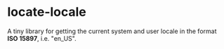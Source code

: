 # locate-locale

A tiny library for getting the current system and user locale in the format **ISO 15897**, i.e. "en_US".
